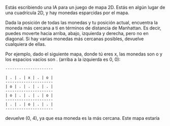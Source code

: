 Estás escribiendo una IA para un juego de mapa 2D. Estás en algún lugar de una cuadrícula 2D, y hay monedas esparcidas por el mapa.

Dada la posición de todas las monedas y tu posición actual, encuentra la moneda más cercana a ti en términos de distancia de Manhattan. Es decir, puedes moverte hacia arriba, abajo, izquierda y derecha, pero no en diagonal. Si hay varias monedas más cercanas posibles, devuelve cualquiera de ellas.

Por ejemplo, dado el siguiente mapa, donde tú eres x, las monedas son o y los espacios vacíos son . (arriba a la izquierda es 0, 0):
```
---------------------

| . | . | x | . | o |
---------------------
| o | . | . | . | . |
---------------------
| o | . | . | . | o |
---------------------
| . | . | o | . | . |
---------------------
```
devuelve (0, 4), ya que esa moneda es la más cercana. Este mapa estaría 

